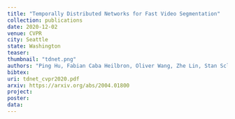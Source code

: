 ```yaml
---
title: "Temporally Distributed Networks for Fast Video Segmentation"
collection: publications
date: 2020-12-02
venue: CVPR
city: Seattle
state: Washington
teaser:
thumbnail: "tdnet.png"
authors: "Ping Hu, Fabian Caba Heilbron, Oliver Wang, Zhe Lin, Stan Sclaroff, Federico Perazzi"
bibtex:
uri: tdnet_cvpr2020.pdf
arxiv: https://arxiv.org/abs/2004.01800
project:
poster:
data:
---
```


